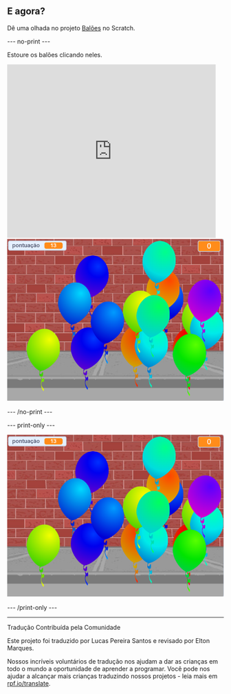 ## E agora?

Dê uma olhada no projeto [Balões](https://projects.raspberrypi.org/pt-BR/projects/balloons) no Scratch.

--- no-print ---

Estoure os balões clicando neles.

<div class="scratch-preview">
  <iframe allowtransparency="true" width="485" height="402" src="https://scratch.mit.edu/projects/embed/299206746/?autostart=false" frameborder="0" scrolling="no"></iframe>
  <img src="images/balloons-final.png">
</div>

--- /no-print ---

--- print-only ---

![projeto concluído](images/balloons-final.png)

--- /print-only ---


***
Tradução Contribuída pela Comunidade

Este projeto foi traduzido por Lucas Pereira Santos e revisado por Elton Marques.

Nossos incríveis voluntários de tradução nos ajudam a dar as crianças em todo o mundo a oportunidade de aprender a programar. Você pode nos ajudar a alcançar mais crianças traduzindo nossos projetos - leia mais em [rpf.io/translate](https://rpf.io/translate).